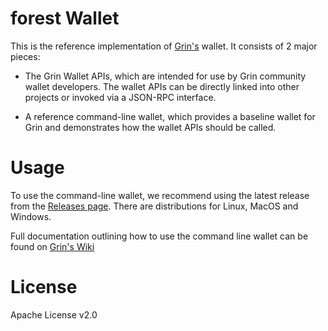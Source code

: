 # forest Wallet

This is the reference implementation of [Grin's](https://github.com/mimblewimble/grin) wallet. It consists of 2 major pieces:

* The Grin Wallet APIs, which are intended for use by Grin community wallet developers. The wallet APIs can be directly linked into other projects or invoked via a JSON-RPC interface.

* A reference command-line wallet, which provides a baseline wallet for Grin and demonstrates how the wallet APIs should be called.

# Usage

To use the command-line wallet, we recommend using the latest release from the [Releases page](https://github.com/mimblewimble/grin-wallet/releases). There are distributions for Linux, MacOS and Windows.

Full documentation outlining how to use the command line wallet can be found on [Grin's Wiki](https://github.com/mimblewimble/docs/wiki/Wallet-User-Guide)

# License

Apache License v2.0

